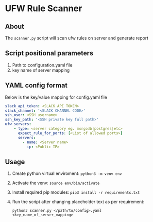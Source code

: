# UFW Rule Scanner

## About

The `scanner.py` script will scan ufw rules on server and generate report

## Script positional parameters

1. Path to configuration.yaml file
2. key name of server mapping

## YAML config format

Below is the key/value mapping for config.yaml file

```YAML
slack_api_token: <SLACK API TOKEN>
slack_channel: '<SLACK CHANNEL CODE>'
ssh_user: <SSH username>
ssh_key_path: '<SSH private key full path>'
ufw_servers:
    - type: <server category eg. mongodb|postgres|etc>
      expect_rule_for_ports: [<List of allowed ports>]
      servers:
        - name: <Server name>
          ip: <Public IP>
```

## Usage

1. Create python virtual enviroment: `python3 -m venv env`
2. Activate the venv: `source env/bin/activate`
3. Install required pip modules: `pip3 install -r requirements.txt`
4. Run the script after changing placeholder text as per requirement:

    `python3 scanner.py </path/to/config>.yaml <key_name_of_server_mapping>`
